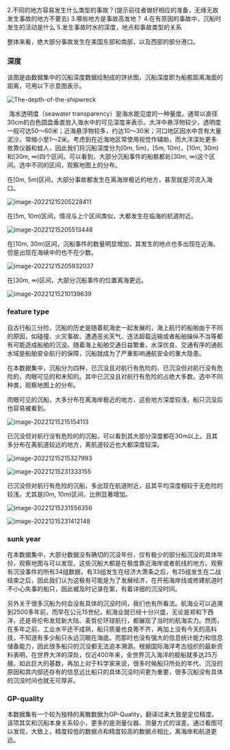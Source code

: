 2.不同的地方容易发生什么类型的事故？(提示前往者做好相应的准备，无缘无故发生事故的地方不要去)
3.哪些地方是事故高发地？
4.在有原因的事故中，沉船时发生的活动是什么
5.发生事故时水的深度，地点和事故类型的关系

整体来看，绝大部分事故发生在美国东部和南部，以及西部的部分港口。

### 深度

该图是由数据集中的沉船深度数据绘制成的饼状图，沉船深度即为船骸距离海面的距离，可用以下示意图表示。

![The-depth-of-the-shipwreck](D:\Desktop\The-depth-of-the-shipwreck.png)

​            海水透明度（seawater transparency）是海水能见度的一种量度。通常以直径30cm的白色圆盘垂直放入海水中的可见深度来表示。大洋中悬浮物较少，透明度一般可达50～60米；近海悬浮物较多，约达10～30米；河口地区因水中含有大量泥沙，常缩小至1～2米。考虑到在近海地区常使用视觉作辅助，而大洋深处更多依靠仪器和蛙人，因此我们将沉船深度分为[0m, 5m)，[5m, 10m)，[10m,  30m)和[30m, ∞)四个区间。可以看到，大部分沉船事件的船骸都处[30m, ∞)这个区间。选中不同的区间，观察地图上的分布。

在[0m, 5m)区间，大部分事故都发生在离海岸极近的地方，甚至就是河流入海口。

![image-20221215205228411](C:\Users\Xzk\AppData\Roaming\Typora\typora-user-images\image-20221215205228411.png)

在[5m, 10m)区间，情况与上个区间类似，大都发生在临海的航道附近。

![image-20221215205513448](C:\Users\Xzk\AppData\Roaming\Typora\typora-user-images\image-20221215205513448.png)

在[10m, 30m)区间，沉船事件的数量明显增加，其发生的地点也多出现在近海。但是出现在海峡中的也不在少数。

![image-20221215205932037](C:\Users\Xzk\AppData\Roaming\Typora\typora-user-images\image-20221215205932037.png)

在[30m, ∞)区间，大部分沉船事件的位置离海更远。

![image-20221215210139639](C:\Users\Xzk\AppData\Roaming\Typora\typora-user-images\image-20221215210139639.png)



### feature type

自古行船三分险，沉船的历史是随着航海史一起发展的，海上航行的船舶由于不同的原因，如碰撞、火灾事故、遭遇恶劣天气、违法超载运输或者船舶操纵不当等都有可能造成船舶的沉没。随着海上船舶交通日益繁重，水深优良、交通有序的通航水域是船舶安全航行的保障，沉船就成为了严重影响通航安全的重大隐患。

在本数据集中，沉船分为四种，已沉没且对航行有危险的、已沉没但对航行没有危险的，肉眼可见的和未知的。其中已沉没且对航行有危险的占绝大多数。选中不同种类，观察地图上的分布。

肉眼可见的沉船，大多分布在离海岸极近的地方，这些地方深度较浅，船只沉没后也容易被看到。

![image-20221215215154113](C:\Users\Xzk\AppData\Roaming\Typora\typora-user-images\image-20221215215154113.png)

已沉没但对航行没有危险的的沉船，可以看到其大部分深度都在30m以上。且其多分布在离航道较远的地方，离航道较近也大都深度较深。

![image-20221215215327993](C:\Users\Xzk\AppData\Roaming\Typora\typora-user-images\image-20221215215327993.png)

![image-20221215231333155](C:\Users\Xzk\AppData\Roaming\Typora\typora-user-images\image-20221215231333155.png)

已沉没但对航行有危险的沉船，多出现在航道附近，且其平均深度相较于无危险的较浅，尤其是[0m, 10m)区间，比例显著增加。

![image-20221215231556356](C:\Users\Xzk\AppData\Roaming\Typora\typora-user-images\image-20221215231556356.png)

![image-20221215231412148](C:\Users\Xzk\AppData\Roaming\Typora\typora-user-images\image-20221215231412148.png)

### sunk year

在本数据集中，大部分数据没有确切的沉没年份，仅有极少的部分船沉没的具体年份，观察地图与可以发现，这些沉船大都是在极度靠近海岸或者航线的地方。观察有沉没事件的所有34组数据，有33组发生在经济大萧条之后，有25组发生在二战结束之后，因此我们认为这极有可能是为了发展经济，在开拓海岸线或修建航道时不小心失事的船只，因此被及时记录在案，有着详细的沉没时间。

另外关于很多沉船为何会没有具体的沉没时间，我们也有所看法。航海业可以追溯到2500多年前，而早在公元15世纪，航海业就已经十分兴盛，无论是郑和下西洋，还是哥伦布发现新大陆、麦哲伦环球航行，都展现了当时的航海实力。然而，在多年之前，工业水平还不成熟，船只质量也良莠不齐，再加上没有今天的高科技，不知道有多少船只永远沉眠在海底。而那时也没有强大的信息统计能力和信息储备能力，因此很多船只的沉没都无法追本溯源。根据国际海洋考古组织的最新资料表明，在世界大洋的深处，仅近400年来，全世界沉入海洋的舰船就多达25万艘。如此巨大的基数，再加上对于科学家来说，很多时候船只所处的年代、沉没的原因和其内部还存有的信息远比船只的具体沉没时间更为重要，很多沉船没有具体的沉没时间也就无可厚非。

### GP-quality

本数据集有一个较为独特的离散数据为GP-Quality，翻译过来大致是定位精度。该项其实和沉船本身关系较小，更多的是测量仪器、测量方式的误差。通过看图可以发现，大致上，精度较低的数据点和精度较高的数据点相比，离海岸和航道更远。